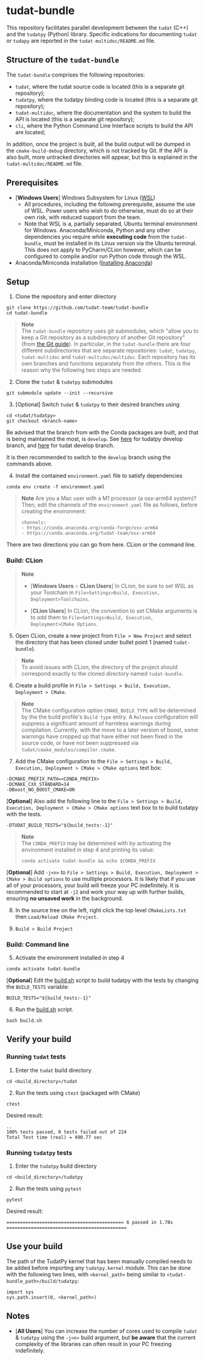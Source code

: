 # tudat-bundle

This repository facilitates parallel development between the `tudat` (C++) and the
`tudatpy` (Python) library. 
Specific indications for documenting `tudat` or `tudapy` are reported in the `tudat-multidoc/README.md` file.


## Structure of the `tudat-bundle`

The `tudat-bundle` comprises the following repositories:

- `tudat`, where the tudat source code is located (this is a separate git repository);
- `tudatpy`, where the tudatpy binding code is located (this is a separate git repository);
- `tudat-multidoc`, where the documentation and the system to build the API is located (this is a separate git repository);
- `cli`, where the Python Command Line Interface scripts to build the API are located;

In addition, once the project is built, all the build output will be dumped in the `cmake-build-debug` directory, which
is not tracked by Git. If the API is also built, more untracked directories will appear, but this is explained in the
`tudat-multidoc/README.md` file.

## Prerequisites

- [**Windows Users**] Windows Subsystem for Linux ([WSL](https://docs.microsoft.com/en-us/windows/wsl/install))
  - All procedures, including the following prerequisite, assume the use of WSL. Power users who wish to do otherwise,
    must do so at their own risk, with reduced support from the team.
  - Note that WSL is a, partially separated, Ubuntu terminal environment for Windows. Anaconda/Miniconda, Python and any other dependencies you require while **executing code** from the `tudat-bundle`, must be installed in its Linux version via the Ubuntu terminal. This does not apply to PyCharm/CLion however, which can be configured to compile and/or run Python code through the WSL.
- Anaconda/Miniconda installation ([Installing Anaconda](https://tudat-space.readthedocs.io/en/latest/_src_first_steps/tudat_py.html#installing-anaconda))

## Setup

1. Clone the repository and enter directory

````
git clone https://github.com/tudat-team/tudat-bundle
cd tudat-bundle
````

> **Note** \
> The `tudat-bundle` repository uses git submodules, which "allow you to keep a Git repository as a subdirectory of 
> another Git repository" (from [the Git guide](https://git-scm.com/book/en/v2/Git-Tools-Submodules)). In particular,
> in the `tudat-bundle` there are four different subdirectories that are separate repositories: `tudat`, `tudatpy`,
> `tudat-multidoc` and `tudat-multidoc/multidoc`. Each repository has its own branches and functions separately from 
> the others. This is the reason why the following two steps are needed.

2. Clone the `tudat` & `tudatpy` submodules

````
git submodule update --init --recursive
````

3. [Optional] Switch `tudat` & `tudatpy` to their desired branches using

````
cd <tudat/tudatpy>
git checkout <branch-name>
````
Be advised that the branch from with the Conda packages are built, and that is being maintained the most, is `develop`.
See [here](https://github.com/tudat-team/tudatpy/tree/develop) for tudatpy develop branch, and [here](https://github.com/tudat-team/tudat/tree/develop) for tudat develop branch.

It is then recommended to switch to the `develop` branch using the commands above.

4. Install the contained `environment.yaml` file to satisfy dependencies

````
conda env create -f environment.yaml
````

> **Note**
>  Are you a Mac user with a M1 processor (a osx-arm64 system)? Then, edit the channels of the `environment.yaml` file as follows, before creating the environment:
>  ````
>  channels:
>  - https://conda.anaconda.org/conda-forge/osx-arm64
>  - https://conda.anaconda.org/tudat-team/osx-arm64
>  ````

There are two directions you can go from here. CLion or the command line.

### Build: CLion
> **Note**
> - [**Windows Users ∩ CLion Users**] In CLion, be sure to set WSL as your Toolchain
>  in `File>Settings>Build, Execution, Deployment>Toolchains`.
>
> - [**CLion Users**] In CLion, the convention to set CMake arguments
>  is to add them to `File>Settings>Build, Execution, Deployment>CMake Options`.

5. Open CLion, create a new project from `File > New Project` and select the directory that has been cloned under bullet
   point 1 (named `tudat-bundle`).
> **Note** \
> To avoid issues with CLion, the directory of the project should correspond exactly to the cloned directory named  `tudat-bundle`.


6. Create a build profile in `File > Settings > Build, Execution, Deployment > CMake`.
> **Note** \
> The CMake configuration option `CMAKE_BUILD_TYPE` will be determined by the the build profile's `Build type` entry.
> A `Release` configuration will suppress a significant amount of harmless warnings during compilation. Currently,
> with the move to a later version of boost, some warnings have cropped up that have either not been fixed in the
> source code, or have not been suppressed via `tudat/cmake_modules/compiler.cmake`.

7. Add the CMake configuration to the `File > Settings > Build, Execution, Deployment > CMake > CMake options` text box:

```
-DCMAKE_PREFIX_PATH=<CONDA_PREFIX>
-DCMAKE_CXX_STANDARD=14
-DBoost_NO_BOOST_CMAKE=ON
```

[**Optional**] Also add the following line to the `File > Settings > Build, Execution, Deployment > CMake > CMake options` text box to to build tudatpy with the tests.
````
-DTUDAT_BUILD_TESTS="${build_tests:-1}"
````

> **Note** \
> The `CONDA_PREFIX` may be determined with by activating the environment installed in step 4 and printing its value:
> ````
> conda activate tudat-bundle && echo $CONDA_PREFIX
> ````

[**Optional**] Add `-j<n>` to `File > Settings > Build, Execution, Deployment > CMake > Build options` to use multiple
processors. It is likely that if you use all of your processors, your build will freeze your PC indefinitely. It is
recommended to start at `-j2` and work your way up with further builds, ensuring **no unsaved work** in the background.

8. In the source tree on the left, right click the top level `CMakeLists.txt` then `Load/Reload CMake Project`.

9. `Build > Build Project`

### Build: Command line

5. Activate the environment installed in step 4

````
conda activate tudat-bundle
````

[**Optional**] Edit the [build.sh](build.sh) script to build tudatpy with the tests by changing the `BUILD_TESTS` variable:
````
BUILD_TESTS="${build_tests:-1}"
````

6. Run the [build.sh](build.sh) script.

````
bash build.sh
````

## Verify your build

### Running `tudat` tests

1. Enter the `tudat` build directory
````
cd <build_directory>/tudat
````

2. Run the tests using `ctest` (packaged with CMake)
````
ctest
````

Desired result:
````
.. 
100% tests passed, 0 tests failed out of 224
Total Test time (real) = 490.77 sec
````

### Running `tudatpy` tests

1. Enter the `tudatpy` build directory
````
cd <build_directory>/tudatpy
````

2. Run the tests using `pytest`
````
pytest
````

Desired result:
````
=========================================== 6 passed in 1.78s ============================================
````

## Use your build
The path of the TudatPy kernel that has been manually compiled needs to be added before importing any `tudatpy.kernel` module.
This can be done with the following two lines, with `<kernel_path>` being similar to `<tudat-bundle_path>/build/tudatpy`:
```
import sys
sys.path.insert(0, <kernel_path>)
```

## Notes

- [**All Users**] You can increase the number of cores used to compile `tudat` & `tudatpy` using the `-j<n>`
  build argument, but **be aware** that the current complexity of the libraries can often result in your PC freezing indefinitely.

